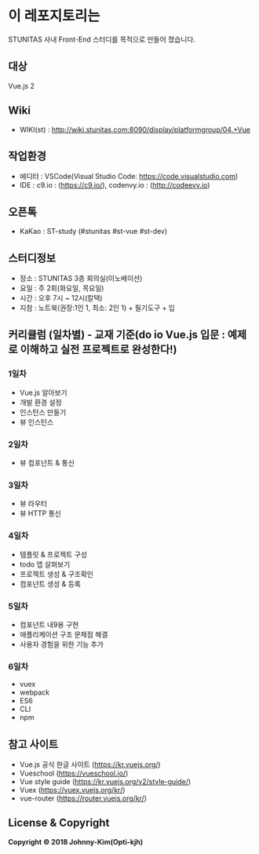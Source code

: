 # 이 레포지토리는
STUNITAS 사내 Front-End 스터디를 목적으로 만들어 졌습니다.

## 대상
Vue.js 2

## Wiki
- WIKI(st) : http://wiki.stunitas.com:8090/display/platformgroup/04.+Vue

## 작업환경
- 에디터 : VSCode(Visual Studio Code: https://code.visualstudio.com)
- IDE : c9.io : (https://c9.io/), codenvy.io : (http://codeevy.io)

## 오픈톡
- KaKao : ST-study (#stunitas #st-vue #st-dev)

## 스터디정보
- 장소 : STUNITAS 3층 회의실(이노베이션)
- 요일 : 주 2회(화요일, 목요일)
- 시간 : 오후 7시 ~ 12시(칼택)
- 지참 : 노트북(권장:1인 1, 최소: 2인 1) + 필기도구 + 입

## 커리큘럼 (일차별) - 교재 기준(do io Vue.js 입문 : 예제로 이해하고 실전 프로젝트로 완성한다!)

### 1일차
- Vue.js 알아보기
- 개발 환경 설정
- 인스턴스 만들기
- 뷰 인스턴스

### 2일차
- 뷰 컴포넌트 & 통신

### 3일차
- 뷰 라우터
- 뷰 HTTP 통신

### 4일차
- 템플릿 & 프로젝트 구성
- todo 앱 살펴보기
- 프로젝트 생성 & 구조확인
- 컴포넌트 생성 & 등록

### 5일차
- 컴포넌트 내9용 구현
- 애플리케이션 구조 문제점 해결
- 사용자 경험을 위한 기능 추가

### 6일차
- vuex
- webpack
- ES6
- CLI
- npm

## 참고 사이트
- Vue.js 공식 한글 사이트 (https://kr.vuejs.org/)
- Vueschool (https://vueschool.io/)
- Vue style guide (https://kr.vuejs.org/v2/style-guide/)
- Vuex (https://vuex.vuejs.org/kr/)
- vue-router (https://router.vuejs.org/kr/)

## License & Copyright
**Copyright © 2018 Johnny-Kim(Opti-kjh)**
<!--
### [0] - 준비
- #### Vue.js 설치

### [1] - 개념
- #### Vue 인스턴스
- #### Vue 라이프사이클의 이해
- #### 문법
- #### 템플릿
- #### 컴포넌트
- #### 디렉티브

### [2] - 기본
- #### 사용자 입력 핸들링
- #### 바인딩
- #### 믹스인
- #### 트렌지션
- #### DB연동

### [3] - 심화
- #### Vuex
- #### Router
- #### webpack
- #### Axios
- #### Lodash

### [4] - 프로젝트
- #### Todolist 프로그램 만들어보기
-->